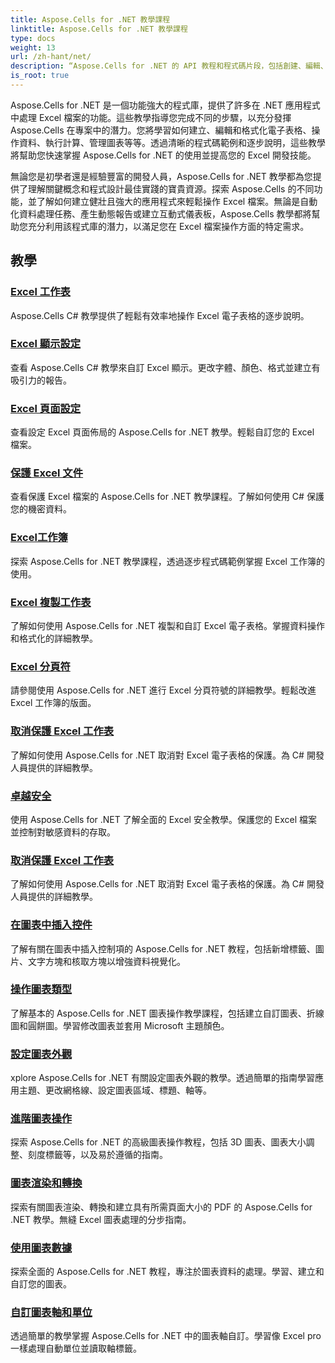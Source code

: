 ```yaml
---
title: Aspose.Cells for .NET 教學課程
linktitle: Aspose.Cells for .NET 教學課程
type: docs
weight: 13
url: /zh-hant/net/
description: “Aspose.Cells for .NET 的 API 教程和程式碼片段，包括創建、編輯、轉換、列印以及 Excel 電子表格管理的更多功能使用。”
is_root: true
---
```


Aspose.Cells for .NET 是一個功能強大的程式庫，提供了許多在 .NET 應用程式中處理 Excel 檔案的功能。這些教學指導您完成不同的步驟，以充分發揮 Aspose.Cells 在專案中的潛力。您將學習如何建立、編輯和格式化電子表格、操作資料、執行計算、管理圖表等等。透過清晰的程式碼範例和逐步說明，這些教學將幫助您快速掌握 Aspose.Cells for .NET 的使用並提高您的 Excel 開發技能。

無論您是初學者還是經驗豐富的開發人員，Aspose.Cells for .NET 教學都為您提供了理解關鍵概念和程式設計最佳實踐的寶貴資源。探索 Aspose.Cells 的不同功能，並了解如何建立健壯且強大的應用程式來輕鬆操作 Excel 檔案。無論是自動化資料處理任務、產生動態報告或建立互動式儀表板，Aspose.Cells 教學都將幫助您充分利用該程式庫的潛力，以滿足您在 Excel 檔案操作方面的特定需求。

## 教學

### [Excel 工作表](./excel-worksheet-csharp-tutorials/)
Aspose.Cells C# 教學提供了輕鬆有效率地操作 Excel 電子表格的逐步說明。
### [Excel 顯示設定](./excel-display-settings-csharp-tutorials)
查看 Aspose.Cells C# 教學來自訂 Excel 顯示。更改字體、顏色、格式並建立有吸引力的報告。
### [Excel 頁面設定](./excel-page-setup)
查看設定 Excel 頁面佈局的 Aspose.Cells for .NET 教學。輕鬆自訂您的 Excel 檔案。
### [保護 Excel 文件](./protect-excel-file/)
查看保護 Excel 檔案的 Aspose.Cells for .NET 教學課程。了解如何使用 C# 保護您的機密資料。
### [Excel工作簿](./excel-workbook/)
探索 Aspose.Cells for .NET 教學課程，透過逐步程式碼範例掌握 Excel 工作簿的使用。
### [Excel 複製工作表](./excel-copy-worksheet/)
了解如何使用 Aspose.Cells for .NET 複製和自訂 Excel 電子表格。掌握資料操作和格式化的詳細教學。
### [Excel 分頁符](./excel-page-breaks/)
請參閱使用 Aspose.Cells for .NET 進行 Excel 分頁符號的詳細教學。輕鬆改進 Excel 工作簿的版面。
### [取消保護 Excel 工作表](./unprotect-excel-sheet/)
了解如何使用 Aspose.Cells for .NET 取消對 Excel 電子表格的保護。為 C# 開發人員提供的詳細教學。
### [卓越安全](./excel-security/)
使用 Aspose.Cells for .NET 了解全面的 Excel 安全教學。保護您的 Excel 檔案並控制對敏感資料的存取。
### [取消保護 Excel 工作表](./unprotect-excel-sheet/)
了解如何使用 Aspose.Cells for .NET 取消對 Excel 電子表格的保護。為 C# 開發人員提供的詳細教學。
### [在圖表中插入控件](./inserting-controls-in-charts/)
了解有關在圖表中插入控制項的 Aspose.Cells for .NET 教程，包括新增標籤、圖片、文字方塊和核取方塊以增強資料視覺化。
### [操作圖表類型](./manipulating-chart-types/)
了解基本的 Aspose.Cells for .NET 圖表操作教學課程，包括建立自訂圖表、折線圖和圓餅圖。學習修改圖表並套用 Microsoft 主題顏色。
### [設定圖表外觀](./setting-chart-appearance/)
xplore Aspose.Cells for .NET 有關設定圖表外觀的教學。透過簡單的指南學習應用主題、更改網格線、設定圖表區域、標題、軸等。
### [進階圖表操作](./advanced-chart-operations/)
探索 Aspose.Cells for .NET 的高級圖表操作教程，包括 3D 圖表、圖表大小調整、刻度標籤等，以及易於遵循的指南。
### [圖表渲染和轉換](./chart-rendering-and-conversion/)
探索有關圖表渲染、轉換和建立具有所需頁面大小的 PDF 的 Aspose.Cells for .NET 教學。無縫 Excel 圖表處理的分步指南。
### [使用圖表數據](./working-with-chart-data/)
探索全面的 Aspose.Cells for .NET 教程，專注於圖表資料的處理。學習、建立和自訂您的圖表。
### [自訂圖表軸和單位](./customizing-chart-axes-and-units/)
透過簡單的教學掌握 Aspose.Cells for .NET 中的圖表軸自訂。學習像 Excel pro 一樣處理自動單位並讀取軸標籤。